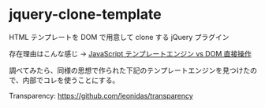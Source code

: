 jquery-clone-template
=====================

HTML テンプレートを DOM で用意して clone する jQuery プラグイン

存在理由はこんな感じ ->
[JavaScript テンプレートエンジン vs DOM 直接操作](https://gist.github.com/froop/5492623)

調べてみたら、同様の思想で作られた下記のテンプレートエンジンを見つけたので、内部でコレを使うことにする。

Transparency: https://github.com/leonidas/transparency

